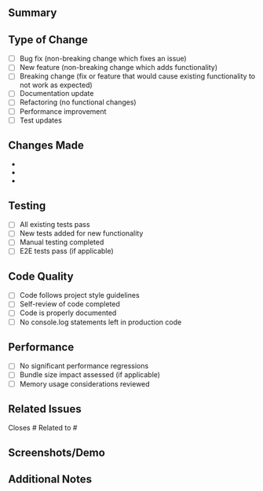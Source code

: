 ## Summary

<!-- Brief description of the changes -->

## Type of Change

- [ ] Bug fix (non-breaking change which fixes an issue)
- [ ] New feature (non-breaking change which adds functionality)
- [ ] Breaking change (fix or feature that would cause existing functionality to not work as expected)
- [ ] Documentation update
- [ ] Refactoring (no functional changes)
- [ ] Performance improvement
- [ ] Test updates

## Changes Made

<!-- List the main changes in this PR -->

-
-
-

## Testing

- [ ] All existing tests pass
- [ ] New tests added for new functionality
- [ ] Manual testing completed
- [ ] E2E tests pass (if applicable)

## Code Quality

- [ ] Code follows project style guidelines
- [ ] Self-review of code completed
- [ ] Code is properly documented
- [ ] No console.log statements left in production code

## Performance

- [ ] No significant performance regressions
- [ ] Bundle size impact assessed (if applicable)
- [ ] Memory usage considerations reviewed

## Related Issues

<!-- Link to related issues -->

Closes #
Related to #

## Screenshots/Demo

<!-- If applicable, add screenshots or demo links -->

## Additional Notes

<!-- Any additional information, concerns, or context -->
